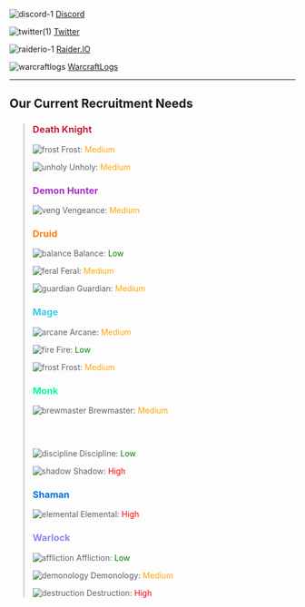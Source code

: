 ![discord-1](https://user-images.githubusercontent.com/6531393/124417398-e9b1f780-dd0d-11eb-96c6-562c6afd9c32.png) [Discord](https://discord.gg/tna)

![twitter(1)](https://user-images.githubusercontent.com/6531393/124417740-b1f77f80-dd0e-11eb-8fbe-32ad30a2b047.png) [Twitter](https://twitter.com/tna_guild)

![raiderio-1](https://user-images.githubusercontent.com/6531393/124417413-f1719c00-dd0d-11eb-9562-85c802728329.png) [Raider.IO](https://raider.io/tna)

![warcraftlogs](https://user-images.githubusercontent.com/6531393/124417760-b885f700-dd0e-11eb-9415-547ea5f4dc85.png) [WarcraftLogs](https://www.warcraftlogs.com/guild/id/582297)

---

## Our Current Recruitment Needs
> ### <span style="color: #C41E3A">Death Knight</span>
> ![frost](https://user-images.githubusercontent.com/6531393/124419082-b2454a00-dd11-11eb-8f35-da276367f23c.png) Frost: <span style="color: orange">Medium</span>
> 
> ![unholy](https://user-images.githubusercontent.com/6531393/124419090-b6716780-dd11-11eb-8104-3dc6ef8854b8.png) Unholy: <span style="color: orange">Medium</span>
> 
> ### <span style="color: #A330C9">Demon Hunter</span>
> ![veng](https://user-images.githubusercontent.com/6531393/124419947-65627300-dd13-11eb-9ae0-5cf387c70cbb.png) Vengeance: <span style="color: orange">Medium</span>
> 
> ### <span style="color: #FF7C0A">Druid</span>
> ![balance](https://user-images.githubusercontent.com/6531393/124419149-d56ff980-dd11-11eb-8318-22798f2cd40d.png) Balance: <span style="color: green">Low</span>
> 
> ![feral](https://user-images.githubusercontent.com/6531393/124419156-d9038080-dd11-11eb-8c14-4ed453078d65.png) Feral: <span style="color: orange">Medium</span>
> 
> ![guardian](https://user-images.githubusercontent.com/6531393/124419175-ddc83480-dd11-11eb-804c-25c8490e3aa7.png) Guardian: <span style="color: orange">Medium</span>
> 
> ### <span style="color: #3FC7EB">Mage</span>
> ![arcane](https://user-images.githubusercontent.com/6531393/124419213-ee78aa80-dd11-11eb-91f7-061f38fa8e44.png) Arcane: <span style="color: orange">Medium</span>
>
> ![fire](https://user-images.githubusercontent.com/6531393/124419214-ee78aa80-dd11-11eb-97a2-0948701e21e1.png) Fire: <span style="color: green">Low</span>
>
> ![frost](https://user-images.githubusercontent.com/6531393/124419216-ee78aa80-dd11-11eb-8805-dd7909f6fd10.png) Frost: <span style="color: orange">Medium</span>
>
> ### <span style="color: #00FF98">Monk</span>
> ![brewmaster](https://user-images.githubusercontent.com/6531393/124419267-ffc1b700-dd11-11eb-97de-30005e3ea029.png) Brewmaster: <span style="color: orange">Medium</span>
>
> ### <span style="color: #FFFFFF">Priest</span>
> ![discipline](https://user-images.githubusercontent.com/6531393/124419312-136d1d80-dd12-11eb-95f0-a9a46b84935d.png) Discipline: <span style="color: green">Low</span>
>
> ![shadow](https://user-images.githubusercontent.com/6531393/124419318-1700a480-dd12-11eb-8799-079c5f7fbcc8.png) Shadow: <span style="color: red">High</span>
>
> ### <span style="color: #0070DD">Shaman</span>
> ![elemental](https://user-images.githubusercontent.com/6531393/124419424-48797000-dd12-11eb-88a1-e10ee071999c.png) Elemental: <span style="color: red">High</span>
>
> ### <span style="color: #8788EE">Warlock</span>
> ![affliction](https://user-images.githubusercontent.com/6531393/124419435-4fa07e00-dd12-11eb-8243-55dcbace19bb.png) Affliction: <span style="color: green">Low</span>
> 
> ![demonology](https://user-images.githubusercontent.com/6531393/124419438-529b6e80-dd12-11eb-958a-ad9698b26284.png) Demonology: <span style="color: orange">Medium</span>
> 
> ![destruction](https://user-images.githubusercontent.com/6531393/124419443-56c78c00-dd12-11eb-90b7-fea78ef30780.png) Destruction: <span style="color: red">High</span>

<style type="text/css">
  blockquote {
    border-left: 3px solid #DBDBDB;
  }
  section{
      margin-top: 0px;
  }
</style>

<script src="http://code.jquery.com/jquery-1.4.2.min.js"></script>

<script> 
    document.getElementById("header").remove();
    document.getElementsByClassName("credits left")[0].remove();
    document.getElementsByClassName("credits right")[0].remove();
</script>
